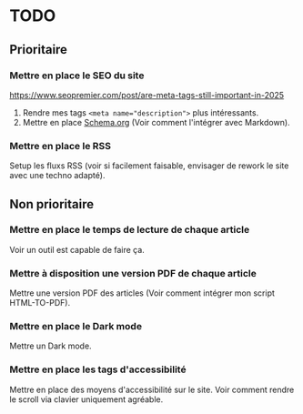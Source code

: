 # TODO

## Prioritaire

### Mettre en place le SEO du site
https://www.seopremier.com/post/are-meta-tags-still-important-in-2025

1. Rendre mes tags `<meta name="description">` plus intéressants.
2. Mettre en place [Schema.org](https://schema.org/) (Voir comment l'intégrer avec Markdown).

### Mettre en place le RSS
Setup les fluxs RSS (voir si facilement faisable, envisager de rework le site avec une techno adapté).

## Non prioritaire

### Mettre en place le temps de lecture de chaque article
Voir un outil est capable de faire ça.

### Mettre à disposition une version PDF de chaque article
Mettre une version PDF des articles (Voir comment intégrer mon script HTML-TO-PDF).

### Mettre en place le Dark mode
Mettre un Dark mode.

### Mettre en place les tags d'accessibilité
Mettre en place des moyens d'accessibilité sur le site. Voir comment rendre le scroll via clavier uniquement agréable.